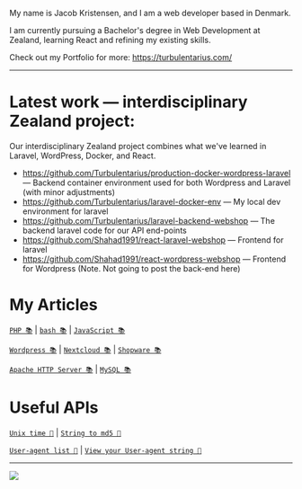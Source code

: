 My name is Jacob Kristensen, and I am a web developer based in Denmark.

I am currently pursuing a Bachelor's degree in Web Development at Zealand, learning React and refining my existing skills.

Check out my Portfolio for more: https://turbulentarius.com/

---
# Latest work — interdisciplinary Zealand project:
Our interdisciplinary Zealand project combines what we've learned in Laravel, WordPress, Docker, and React.
- https://github.com/Turbulentarius/production-docker-wordpress-laravel — Backend container environment used for both Wordpress and Laravel (with minor adjustments)
- https://github.com/Turbulentarius/laravel-docker-env — My local dev environment for laravel
- https://github.com/Turbulentarius/laravel-backend-webshop — The backend laravel code for our API end-points
- https://github.com/Shahad1991/react-laravel-webshop — Frontend for laravel
- https://github.com/Shahad1991/react-wordpress-webshop — Frontend for Wordpress (Note. Not going to post the back-end here)

# My Articles

[`PHP 📚`](https://beamtic.com/php-tutorials) | [`bash 📚`](https://beamtic.com/tag/bash-tutorials) | [`JavaScript 📚`](https://beamtic.com/javascript-tutorials)

[`Wordpress 📚`](https://beamtic.com/tag/wordpress-tutorials) | [`Nextcloud 📚`](https://beamtic.com/tag/nextcloud) | [`Shopware 📚`](https://beamtic.com/tag/shopware)

[`Apache HTTP Server 📚`](https://beamtic.com/tag/apache) | [`MySQL 📚`](https://beamtic.com/tag/mysql)

# Useful APIs

[`Unix time 🔨`](https://beamtic.com/current-unix-timestamp) | [`String to md5 🔨`](https://beamtic.com/string-to-md5)

[`User-agent list 🔨`](https://beamtic.com/user-agents/) | [`View your User-agent string 🔨`](https://beamtic.com/view-user-agent-tool)

---
<picture>
  <source
    srcset="https://github-readme-stats.vercel.app/api?username=Turbulentarius&show_icons=true&theme=dark"
    media="(prefers-color-scheme: dark)"
  />
  <source
    srcset="https://github-readme-stats.vercel.app/api?username=Turbulentarius&show_icons=true"
    media="(prefers-color-scheme: light), (prefers-color-scheme: no-preference)"
  />
  <img src="https://github-readme-stats.vercel.app/api?username=Turbulentarius&show_icons=true" />
</picture>
